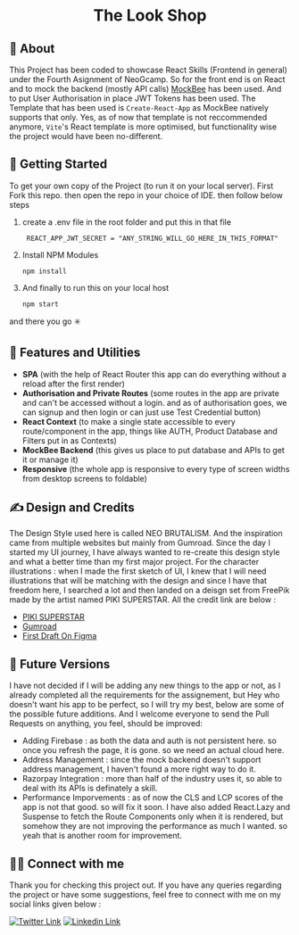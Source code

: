 <h1 align="center">The Look Shop</h1>


## 🙂 About
This Project has been coded to showcase React Skills (Frontend in general) under the Fourth Asignment of NeoGcamp. So for the front end is on React and to mock the backend (mostly API calls) [MockBee](https://mockbee.netlify.app/) has been used. And to put User Authorisation in place JWT Tokens has been used. The Template that has been used is `Create-React-App` as MockBee natively supports that only. Yes, as of now that template is not reccommended anymore, `Vite`'s React template is more optimised, but functionality wise the project would have been no-different.

## 🏁 Getting Started
To get your own copy of the Project (to run it on your local server). First Fork this repo. then open the repo in your choice of IDE. then follow below steps
1. create a .env file in the root folder and put this in that file
    ```
     REACT_APP_JWT_SECRET = "ANY_STRING_WILL_GO_HERE_IN_THIS_FORMAT"
    ```
2. Install NPM Modules
    ```
    npm install
    ```
3. And finally to run this on your local host
    ```
    npm start
    ```
and there you go ✳️
## 🚀 Features and Utilities
- **SPA** (with the help of React Router this app can do everything without a reload after the first render)
- **Authorisation and Private Routes** (some routes in the app are private and can't be accessed without a login. and as of authorisation goes, we can signup and then login or can just use Test Credential button)
- **React Context** (to make a single state accessible to every route/component in the app, things like AUTH, Product Database and Filters put in as Contexts)
- **MockBee Backend** (this gives us place to put database and APIs to get it or manage it)
- **Responsive** (the whole app is responsive to every type of screen widths from desktop screens to foldable)

## ✍️ Design and Credits
The Design Style used here is called NEO BRUTALISM. And the inspiration came from multiple websites but mainly from Gumroad. Since the day I started my UI journey, I have always wanted to re-create this design style and what a better time than my first major project. For the character illustrations : when I made the first sketch of UI, I knew that I will need illustrations that will be matching with the design and since I have that freedom here, I searched a lot and then landed on a deisgn set from FreePik made by the artist named PIKI SUPERSTAR. All the credit link are below : 
- [PIKI SUPERSTAR](https://www.freepik.com/author/pikisuperstar)
- [Gumroad](https://gumroad.com/)
- [First Draft On Figma](https://www.figma.com/community/file/1244213181283177424/The-Look-Shop---NEUBRUTALISM)

## 🎈 Future Versions
I have not decided if I will be adding any new things to the app or not, as I already completed all the requirements for the assignement, but Hey who doesn't want his app to be perfect, so I will try my best, below are some of the possible future additions. And I welcome everyone to send the Pull Requests on anything, you feel, should be improved:
- Adding Firebase : as both the data and auth is not persistent here. so once you refresh the page, it is gone. so we need an actual cloud here.
- Address Management : since the mock backend doesn't support address management, I haven't found a more right way to do it.
- Razorpay Integration : more than half of the industry uses it, so able to deal with its APIs is definately a skill.
- Performance Imporvements : as of now the CLS and LCP scores of the app is not that good. so will fix it soon. I have also added React.Lazy and Suspense to fetch the Route Components only when it is rendered, but somehow they are not improving the performance as much I wanted. so yeah that is another room for improvement.
## 🤜🤛 Connect with me
Thank you for checking this project out. If you have any queries regarding the project or have some suggestions, feel free to connect with me on my social links given below :

[![Twitter Link](https://img.shields.io/badge/Twitter-1DA1F2?style=for-the-badge&logo=twitter&logoColor=white)](https://twitter.com/dddddddeeeeevvv)
[![Linkedin Link](https://img.shields.io/badge/LinkedIn-0077B5?style=for-the-badge&logo=linkedin&logoColor=white)](https://www.linkedin.com/in/debasishsahoo1998)